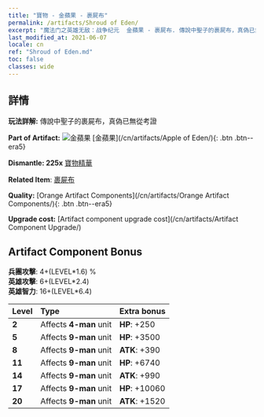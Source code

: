 ```yaml
---
title: "寶物 - 金蘋果 - 裹屍布"
permalink: /artifacts/Shroud of Eden/
excerpt: "魔法门之英雄无敌：战争纪元  金蘋果 - 裹屍布. 傳說中聖子的裹屍布，真偽已無從考證"
last_modified_at: 2021-06-07
locale: cn
ref: "Shroud of Eden.md"
toc: false
classes: wide
---
```




## 詳情

 **玩法詳解:** 傳說中聖子的裹屍布，真偽已無從考證

 **Part of Artifact:** ![金蘋果](/images/t/icon_artifact_49.png) [金蘋果](/cn/artifacts/Apple of Eden/){: .btn .btn--era5}

 **Dismantle: 225x** [寶物精華](/cn/Items/con_905/)

 **Related Item**: [裹屍布](/cn/Items/art_187/)

 **Quality:** [Orange Artifact Components](/cn/artifacts/Orange Artifact Components/){: .btn .btn--era5}

 **Upgrade cost:** [Artifact component upgrade cost](/cn/artifacts/Artifact Component Upgrade/)

## Artifact Component Bonus

  **兵團攻擊**: 4+(LEVEL\*1.6) %<br/>**英雄攻擊**: 6+(LEVEL\*2.4)<br/>**英雄智力**: 16+(LEVEL\*6.4)

  |  Level  | Type |    Extra bonus  | 
  |:--------|:-----|:----------------| 
  | **2** | Affects **4-man** unit | **HP**: +250 | 
  | **5** | Affects **9-man** unit | **HP**: +3500 | 
  | **8** | Affects **9-man** unit | **ATK**: +390 | 
  | **11** | Affects **9-man** unit | **HP**: +6740 | 
  | **14** | Affects **9-man** unit | **ATK**: +990 | 
  | **17** | Affects **9-man** unit | **HP**: +10060 | 
  | **20** | Affects **9-man** unit | **ATK**: +1520 | 
